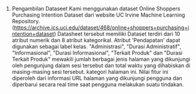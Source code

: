 1.	Pengambilan Dataseet
 	Kami menggunakan dataset Online Shoppers Purchasing Intention Dataset dari website UC Irvine Machine Learning Repository. (https://archive.ics.uci.edu/dataset/468/online+shoppers+purchasing+intention+dataset)
 Datasheet tersebut memiliki Dataset terdiri dari 10 atribut numerik dan 8 atribut kategorikal. Atribut 'Pendapatan' dapat digunakan sebagai label kelas. "Administrasi", "Durasi Administratif", "Informasional", "Durasi Informasional", "Terkait Produk" dan "Durasi Terkait Produk" mewakili jumlah berbagai jenis halaman yang dikunjungi oleh pengunjung dalam sesi tersebut dan total waktu yang dihabiskan di masing-masing sesi tersebut. kategori halaman ini. Nilai fitur ini diperoleh dari informasi URL halaman yang dikunjungi pengguna dan diperbarui secara real time saat pengguna melakukan suatu tindakan.
